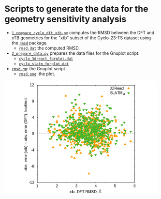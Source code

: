 # Scripts to generate the data for the geometry sensitivity analysis

* [`1_compare_cyclo_dft_xtb.py`](1_compare_cyclo_dft_xtb.py) computes the RMSD between the DFT and xTB geometries
for the "xtb" subset of the Cyclo-23-TS dataset
using the [`rmsd`](https://github.com/charnley/rmsd) package.
  * [`rmsd.dat`](rmsd.dat) the computed RMSD.
* [`2_prepare_data.py`](2_prepare_data.py) prepares the data files for the Gnuplot script.
  * [`cyclo_3dreact_forplot.dat`](cyclo_3dreact_forplot.dat)
  * [`cyclo_slatm_forplot.dat`](cyclo_slatm_forplot.dat)
* [`rmsd.gp`](rmsd.gp): the Gnuplot script.
  * [`rmsd.png`](rmsd.png): the plot.

![rmsd plot](rmsd.png)
